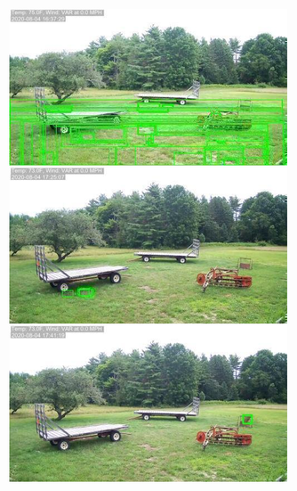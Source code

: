 ![20200804-162951-165956](in/20200804/20200804-162951-165956_0_.jpg)
![20200804-170001-173006](in/20200804/20200804-170001-173006_0_.jpg)
![20200804-173011-180016](in/20200804/20200804-173011-180016_0_.jpg)
